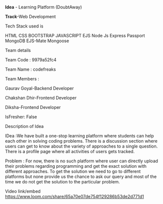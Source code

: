 **Idea** - Learning Platform (DoubtAway)

**Track**-Web Development

Tech Stack used is

HTML        CSS
BOOTSTRAP
JAVASCRIPT
EJS
Node Js
Express
Passport
MongoDB
EJS-Mate
Mongoose

Team details

Team Code : 9979a52fc4

Team Name : codefreaks

Team Members : 

Gaurav Goyal-Backend Developer

Chakshan Dhir-Frontend Developer

Diksha-Frontend Developer

IsFresher: False

Description of Idea

IDea :We have  built a one-stop learning platform where students can help each other in solving coding problems. 
There is a discussion section where users can get to know about the variety of approaches to a single question. 
There is a profile page where all activities of users gets tracked.

Problem : For now, there is no such platform where user can directly upload their problems regarding programming and get the exact
solution with different approaches. To get the solution we need to go to different platforms but none provide us the chance to 
ask our query and most of the time we do not get the solution to the particular problem.




Video link/embed
https://www.loom.com/share/65a70e07de754f129286b53de2d771d1
